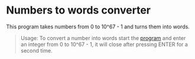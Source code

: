 # Numbers to words converter

This program takes numbers from 0 to 10^67 - 1 and turns them into words.

> Usage:
> To convert a number into words start the [program](numsToWords.py) and enter an integer from 0 to 10^67 - 1, it will
> close after pressing ENTER for a second time.